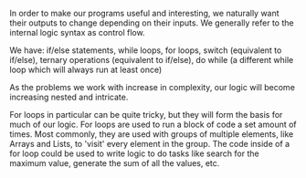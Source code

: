 In order to make our programs useful and interesting, we naturally want their outputs to change depending on their inputs. We generally refer to the internal logic syntax as control flow.

We have:
if/else statements,
while loops,
for loops,
switch (equivalent to if/else),
ternary operations (equivalent to if/else),
do while (a different while loop which will always run at least once)

As the problems we work with increase in complexity, our logic will become increasing nested and intricate.

For loops in particular can be quite tricky, but they will form the basis for much of our logic. For loops are used to run a block of code a set amount of times. Most commonly, they are used with groups of multiple elements, like Arrays and Lists, to 'visit' every element in the group. The code inside of a for loop could be used to write logic to do tasks like search for the maximum value, generate the sum of all the values, etc.